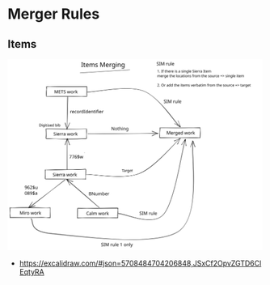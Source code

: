 # Merger Rules

## Items
![How items are selected as candidates and merged](../.gitbook/assets/merger_items_rule.svg)
- https://excalidraw.com/#json=5708484704206848,JSxCf2OpvZGTD6ClEqtyRA
